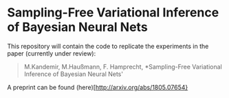 # Sampling-Free Variational Inference of Bayesian Neural Nets

This repository will contain the code to replicate the experiments in the paper (currently under review):
> M.Kandemir, M.Haußmann, F. Hamprecht, *Sampling-Free Variational Inference of Bayesian Neural Nets'

A preprint can be found (here)[http://arxiv.org/abs/1805.07654}
